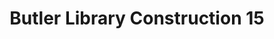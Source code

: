 ---
pid: '99'
_date: 22-Oct-32
derivativo_link: https://derivativo-2.library.columbia.edu/iiif/2/ldpd:341037/
dlc_link: https://dlc.library.columbia.edu/catalog/cul:0rxwdbrvch
format: photographs
iiif_json: https://derivativo-2.library.columbia.edu/iiif/2/ldpd:341037/info.json
_name: Beals, A. Tennyson
native_jpg: https://derivativo-2.library.columbia.edu/iiif/2/ldpd:341037/full/!768,768/0/native.jpg
shelf_location: Box no. Box 162, Folder no. Folder 11 (Buildings & Grounds - Morningside
  - Butler Library, Construction 1932), Historical Photograph Collection
subjects: Academic libraries; New York (N.Y.); Butler Library
summary: Butler Library construction, 22 October 1932.
title: Butler Library Construction 15
permalink: /photos/99/
layout: photo-page
---